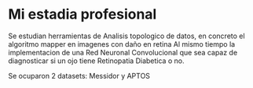 # Mi estadia profesional

Se estudian herramientas de Analisis topologico de datos, en concreto el algoritmo mapper en imagenes con daño en retina 
Al mismo tiempo la implementacion de una Red Neuronal Convolucional que sea capaz de diagnosticar si un ojo tiene Retinopatia Diabetica o no.

Se ocuparon 2 datasets: Messidor y APTOS 
